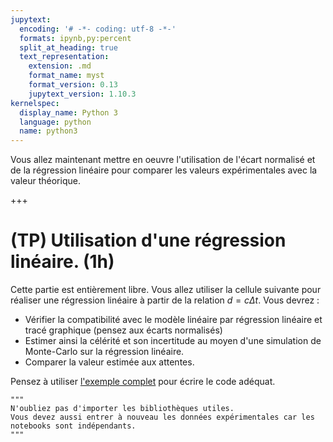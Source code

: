 ```yaml
---
jupytext:
  encoding: '# -*- coding: utf-8 -*-'
  formats: ipynb,py:percent
  split_at_heading: true
  text_representation:
    extension: .md
    format_name: myst
    format_version: 0.13
    jupytext_version: 1.10.3
kernelspec:
  display_name: Python 3
  language: python
  name: python3
---
```


Vous allez maintenant mettre en oeuvre l'utilisation de l'écart normalisé et de la régression linéaire pour comparer les valeurs expérimentales avec la valeur théorique.

+++

# (TP) Utilisation d'une régression linéaire. (1h)
Cette partie est entièrement libre. Vous allez utiliser la cellule suivante pour réaliser une régression linéaire à partir de la relation $d = c \Delta t$. Vous devrez :
* Vérifier la compatibilité avec le modèle linéaire par régression linéaire et tracé graphique (pensez aux écarts normalisés)
* Estimer ainsi la célérité et son incertitude au moyen d'une simulation de Monte-Carlo sur la régression linéaire.
* Comparer la valeur estimée aux attentes.

Pensez à utiliser [l'exemple complet](https://pcsi3physiquestan.github.io/tp_incertitude/notebook/exemple.html) pour écrire le code adéquat.

```{code-cell}
"""
N'oubliez pas d'importer les bibliothèques utiles.
Vous devez aussi entrer à nouveau les données expérimentales car les notebooks sont indépendants.
"""


```
